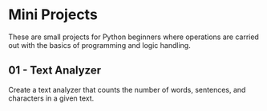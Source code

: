 # Mini Projects

These are small projects for Python beginners where operations are carried out with the basics of programming and logic handling.

## 01 - Text Analyzer

Create a text analyzer that counts the number of words, sentences, and characters in a given text.
